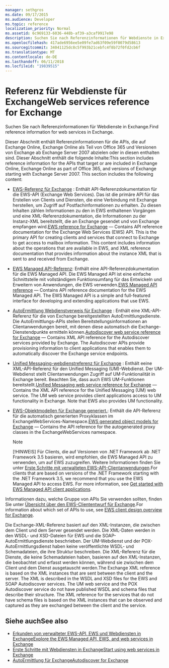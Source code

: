 ```yaml
---
manager: sethgros
ms.date: 09/17/2015
ms.audience: Developer
ms.topic: reference
localization_priority: Normal
ms.assetid: 6c969133-6036-448b-af39-a3caf9917e98
description: Suchen Sie nach Referenzinformationen für Webdienste in Exchange.
ms.openlocfilehash: 417ade6956ee5e09fe7ad63f09e59f0079d58613
ms.sourcegitcommit: 34041125dc8c5f993b21cebfc4f8b72f0fd2cb6f
ms.translationtype: MT
ms.contentlocale: de-DE
ms.lasthandoff: 06/11/2018
ms.locfileid: "19839515"
---
```

# <a name="web-services-reference-for-exchange"></a><span data-ttu-id="c438e-102">Referenz für Webdienste für Exchange</span><span class="sxs-lookup"><span data-stu-id="c438e-102">Web services reference for Exchange</span></span>

<span data-ttu-id="c438e-103">Suchen Sie nach Referenzinformationen für Webdienste in Exchange.</span><span class="sxs-lookup"><span data-stu-id="c438e-103">Find reference information for web services in Exchange.</span></span>
  
<span data-ttu-id="c438e-p101">Dieser Abschnitt enthält Referenzinformationen für die APIs, die auf Exchange Online, Exchange Online als Teil von Office 365 und Versionen von Exchange ab Exchange Server 2007 abzielen oder in diesen enthalten sind. Dieser Abschnitt enthält die folgende Inhalte:</span><span class="sxs-lookup"><span data-stu-id="c438e-p101">This section includes reference information for the APIs that target or are included in Exchange Online, Exchange Online as part of Office 365, and versions of Exchange starting with Exchange Server 2007. This section includes the following content:</span></span>
  
- <span data-ttu-id="c438e-p102">[EWS-Referenz für Exchange](ews-reference-for-exchange.md) : Enthält API-Referenzdokumentation für die EWS-API (Exchange Web Services). Das ist die primäre API für das Erstellen von Clients und Diensten, die eine Verbindung mit Exchange herstellen, um Zugriff auf Postfachinformationen zu erhalten. Zu diesen Inhalten zählen Informationen zu den in EWS enthaltenen Vorgängen und eine XML-Referenzdokumentation, die Informationen zu der Instanz-XML bereitstellt, die an Exchange gesendet und von Exchange empfangen wird.</span><span class="sxs-lookup"><span data-stu-id="c438e-p102">[EWS reference for Exchange](ews-reference-for-exchange.md) — Contains API reference documentation for the Exchange Web Services (EWS) API. This is the primary API for creating clients and services that connect to Exchange to get access to mailbox information. This content includes information about the operations that are available in EWS, and XML reference documentation that provides information about the instance XML that is sent to and received from Exchange.</span></span> 
    
- <span data-ttu-id="c438e-p103">[EWS Managed API-Referenz](http://msdn.microsoft.com/library/c6ca36f4-a67c-4e3c-aae7-9ead7b704e15%28Office.15%29.aspx): Enthält eine API-Referenzdokumentation für die EWS Managed API. Die EWS Managed API ist eine einfache Schnittstelle mit vollständigem Funktionsumfang für das Entwickeln und Erweitern von Anwendungen, die EWS verwenden.</span><span class="sxs-lookup"><span data-stu-id="c438e-p103">[EWS Managed API reference](http://msdn.microsoft.com/library/c6ca36f4-a67c-4e3c-aae7-9ead7b704e15%28Office.15%29.aspx) — Contains API reference documentation for the EWS Managed API. The EWS Managed API is a simple and full-featured interface for developing and extending applications that use EWS.</span></span> 
    
- <span data-ttu-id="c438e-p104">[AutoErmittlung Webdienstverweis für Exchange](autodiscover-web-service-reference-for-exchange.md) : Enthält eine XML-API-Referenz für die von Exchange bereitgestellten AutoErmittlungsdienste. Die AutoErmittlungs-APIs stellen Bereitstellungsinformationen an Clientanwendungen bereit, mit denen diese automatisch die Exchange-Dienstendpunkte ermitteln können.</span><span class="sxs-lookup"><span data-stu-id="c438e-p104">[Autodiscover web service reference for Exchange](autodiscover-web-service-reference-for-exchange.md) — Contains XML API reference for the Autodiscover services provided by Exchange. The Autodiscover APIs provide provisioning information to client applications that enables them to automatically discover the Exchange service endpoints.</span></span> 
    
- <span data-ttu-id="c438e-p105">[Unified Messaging-webdienstreferenz für Exchange](unified-messaging-web-service-reference-for-exchange.md) : Enthält eeine XML-API-Referenz für den Unified Messaging (UM)-Webdienst. Der UM-Webdienst stellt Clientanwendungen Zugriff auf UM-Funktionalität in Exchange bereit. Beachten Sie, dass auch EWS UM-Funktionen bereitstellt.</span><span class="sxs-lookup"><span data-stu-id="c438e-p105">[Unified Messaging web service reference for Exchange](unified-messaging-web-service-reference-for-exchange.md) — Contains the XML API reference for the Unified Messaging (UM) web service. The UM web service provides client applications access to UM functionality in Exchange. Note that EWS also provides UM functionality.</span></span> 
    
- <span data-ttu-id="c438e-116">[EWS-Objektmodellen für Exchange generiert.](http://msdn.microsoft.com/library/67d7d831-9c53-46da-80e4-18f562e71284%28Office.15%29.aspx): Enthält die API-Referenz für die automatisch generierten Proxyklassen im ExchangeWebServices-Namespace.</span><span class="sxs-lookup"><span data-stu-id="c438e-116">[EWS generated object models for Exchange](http://msdn.microsoft.com/library/67d7d831-9c53-46da-80e4-18f562e71284%28Office.15%29.aspx) — Contains the API reference for the autogenerated proxy classes in the ExchangeWebServices namespace.</span></span> 
    
    > [!NOTE]
    > <span data-ttu-id="c438e-p106">[!HINWEIS] Für Clients, die auf Versionen von .NET Framework ab .NET Framework 3.5 basieren, wird empfohlen, die EWS Managed API zu verwenden, um auf EWS zuzugreifen. Weitere Informationen finden Sie unter [Erste Schritte mit verwalteten EWS-API-Clientanwendungen](http://msdn.microsoft.com/library/c2267733-6f4f-49e5-9614-1e4a24c3af1a%28Office.15%29.aspx).</span><span class="sxs-lookup"><span data-stu-id="c438e-p106">For clients that are based on versions of the .NET Framework starting with the .NET Framework 3.5, we recommend that you use the EWS Managed API to access EWS. For more information, see [Get started with EWS Managed API client applications](http://msdn.microsoft.com/library/c2267733-6f4f-49e5-9614-1e4a24c3af1a%28Office.15%29.aspx).</span></span> 
  
<span data-ttu-id="c438e-119">Informationen dazu, welche Gruppe von APIs Sie verwenden sollten, finden Sie unter [Übersicht über den EWS-Cliententwurf für Exchange](http://msdn.microsoft.com/library/b26f67aa-7c66-4d7d-98b3-746f26ab37f4%28Office.15%29.aspx).</span><span class="sxs-lookup"><span data-stu-id="c438e-119">For information about which set of APIs to use, see [EWS client design overview for Exchange](http://msdn.microsoft.com/library/b26f67aa-7c66-4d7d-98b3-746f26ab37f4%28Office.15%29.aspx).</span></span>
  
<span data-ttu-id="c438e-p107">Die Exchange-XML-Referenz basiert auf den XML-Instanzen, die zwischen dem Client und dem Server gesendet werden. Die XML-Daten werden in den WSDL- und XSD-Dateien für EWS und die SOAP-AutoErmittlungsdienste beschrieben. Der UM-Webdienst und der POX-AutoErmittlungsdienst haben keine veröffentlichte WSDL- und Schemadateien, die ihre Struktur beschreiben. Die XML-Referenz für die Dienste, die keine Schemadateien haben, basieren auf den XML-Instanzen, die beobachtet und erfasst werden können, während sie zwischen dem Client und dem Dienst ausgetauscht werden.</span><span class="sxs-lookup"><span data-stu-id="c438e-p107">The Exchange XML reference is based on the XML instances that are sent between the client and the server. The XML is described in the WSDL and XSD files for the EWS and SOAP Autodiscover services. The UM web service and the POX Autodiscover service do not have published WSDL and schema files that describe their structure. The XML reference for the services that do not have schema files is based on the XML instances that can be observed and captured as they are exchanged between the client and the service.</span></span>
  
## <a name="see-also"></a><span data-ttu-id="c438e-124">Siehe auch</span><span class="sxs-lookup"><span data-stu-id="c438e-124">See also</span></span>

- [<span data-ttu-id="c438e-125">Erkunden von verwalteter EWS-API, EWS und Webdiensten in Exchange</span><span class="sxs-lookup"><span data-stu-id="c438e-125">Explore the EWS Managed API, EWS, and web services in Exchange</span></span>](../exchange-web-services/explore-the-ews-managed-api-ews-and-web-services-in-exchange.md)
- [<span data-ttu-id="c438e-126">Erste Schritte mit Webdiensten in Exchange</span><span class="sxs-lookup"><span data-stu-id="c438e-126">Start using web services in Exchange</span></span>](../exchange-web-services/start-using-web-services-in-exchange.md)
- [<span data-ttu-id="c438e-127">AutoErmittlung für Exchange</span><span class="sxs-lookup"><span data-stu-id="c438e-127">Autodiscover for Exchange</span></span>](../exchange-web-services/autodiscover-for-exchange.md)
    

